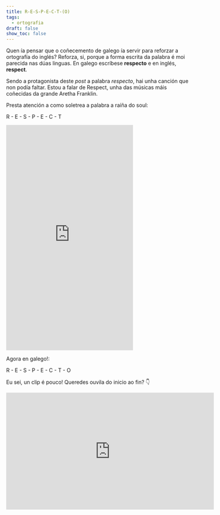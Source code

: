 ```yaml
---
title: R-E-S-P-E-C-T-(O)
tags:
  - ortografia
draft: false
show_toc: false
---
```

Quen ía pensar que o coñecemento de galego ía servir para reforzar a ortografía do inglés? Reforza, si, porque a forma escrita da palabra é moi parecida nas dúas linguas. En galego escríbese **respecto** e en inglés, **respect**. 

Sendo a protagonista deste *post* a palabra *respecto*, hai unha canción que non podía faltar. Estou a falar de Respect, unha das músicas máis coñecidas da grande Aretha Franklin. 

Presta atención a como soletrea a palabra a raíña do soul:

R - E - S - P - E - C - T

<iframe width="342" height="607" src="https://www.youtube.com/embed/UG6lyc1r66M" title="Aretha Franklin - Respect" frameborder="0" allow="accelerometer; autoplay; clipboard-write; encrypted-media; gyroscope; picture-in-picture; web-share" referrerpolicy="strict-origin-when-cross-origin" allowfullscreen></iframe>

Agora en galego!: 

R - E - S - P - E - C - T - O

Eu sei, un clip é pouco! Queredes ouvila do inicio ao fin? 👇

<iframe width="560" height="315" src="https://www.youtube.com/embed/A134hShx_gw?si=6Q-JS_1-tp3WphXE" title="YouTube video player" frameborder="0" allow="accelerometer; autoplay; clipboard-write; encrypted-media; gyroscope; picture-in-picture; web-share" referrerpolicy="strict-origin-when-cross-origin" allowfullscreen></iframe>
